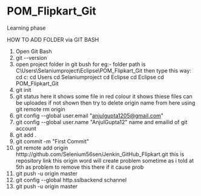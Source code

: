 # POM_Flipkart_Git
Learning phase


HOW TO ADD FOLDER via GIT BASH

1. Open Git Bash 
2. git --version
3. open project folder in git bush 
        for eg:- folder path is C\\Users\\Selaniumproject\\Eclipse\\POM_Flipkart_Git   then type this way:
        cd c:
        cd Users
        cd Selaniumproject
        cd Eclipse
        cd Eclipse
        cd POM_Flipkart_Git
4. git init
5. git status
              here it shows some file in red colour it shows thiese files can be uploades
              if not shown then try to delete origin name from here using 
                    git remote rm origin
 6. git config --global user.email "anjulgupta1205@gmail.com"
 7. git config --global user.name "AnjulGupta12"
              name and emailid of git account 
 8. git add .
 9. git commit -m "First Commit"
 10. git remote add origin htttp://github.com/Selenium56sen/Jenkin_GitHub_Flipkart.git
              this is repository link 
              this origin word will create problem sometime as i told at 5th as problem to remove this there if it cause prob
 11. git push -u origin master
 12. git config --global http.sslbackend schannel
 13. git push -u origin master

